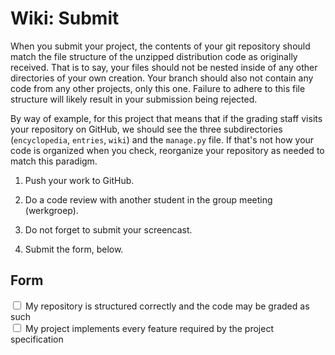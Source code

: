 # Wiki: Submit

When you submit your project, the contents of your git repository should match the file structure of the unzipped distribution code as originally received. That is to say, your files should not be nested inside of any other directories of your own creation. Your branch should also not contain any code from any other projects, only this one. Failure to adhere to this file structure will likely result in your submission being rejected.

By way of example, for this project that means that if the grading staff visits your repository on GitHub, we should see the three subdirectories (`encyclopedia`, `entries`, `wiki`) and the `manage.py` file. If that's not how your code is organized when you check, reorganize your repository as needed to match this paradigm.

1. Push your work to GitHub.

2. Do a code review with another student in the group meeting (werkgroep).

3. Do not forget to submit your screencast.

4. Submit the form, below.


## Form

<div class="form-check">
  <input name="form[may_be_graded]" class="form-check-input" type="checkbox" value="yes" id="check1" required>
  <label class="form-check-label" for="check1">
    My repository is structured correctly and the code may be graded as such
  </label>
</div>

<div class="form-check">
  <input name="form[implements_specs]" class="form-check-input" type="checkbox" value="yes" id="check2" required>
  <label class="form-check-label" for="check2">
    My project implements every feature required by the project specification
  </label>
</div>
